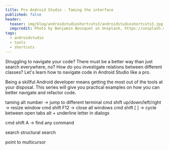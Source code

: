 ```yaml
---
title: Pro Android Studio - Taming the interface
published: false
header:
  teaser: img/blog/androidstudioshortcuts3/androidstudioshortcuts3.jpg
  imgcredit: Photo by Benjamin Bousquet on Unsplash, https://unsplash.com/photos/PDVvoXRAmCY, cropped
tags:
  - androidstudio
  - tools
  - shortcuts
---
```

Struggling to navigate your code? There must be a better way than just search everywhere, no? How do you investigate relations between different classes? Let's learn how to navigate code in Android Studio like a pro.

Being a skillful Android developer means getting the most out of the tools at your disposal. This series will give you practical examples on how you can better navigate and refactor code.

taming
alt number -> jump to different terminal
cmd shift up/down/left/right -> resize window
cmd shift F12 -> close all windows
cmd shift [ ] -> cycle between open tabs
alt + underline letter in dialogs

cmd shift A -> find any command

search
structural search

point to multicursor
